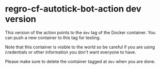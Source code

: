 # regro-cf-autotick-bot-action dev version

This version of the action points to the `dev` tag of the
Docker container. You can push a new container to this tag for testing.

Note that this container is visible to the world so be careful if you are
using credentials or other information you don't want everyone to have.

Please make sure to delete the container tagged at `dev` when you are
done.
